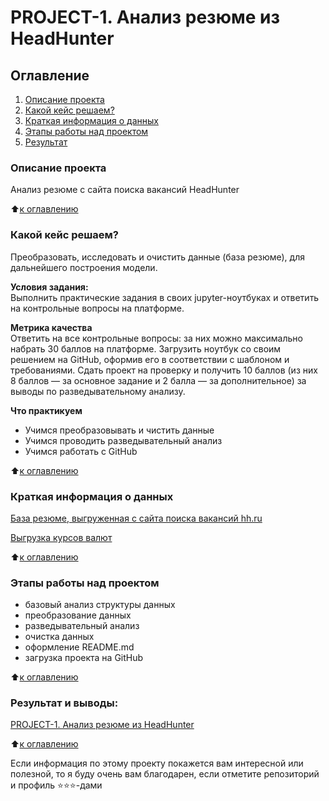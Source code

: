# PROJECT-1. Анализ резюме из HeadHunter

## Оглавление
1. [Описание проекта](https://github.com/Yul-Art/SF-DST/tree/main/PROJECT-1.%20Анализ%20резюме%20из%20HeadHunter#описание-проекта)
2. [Какой кейс решаем?](https://github.com/Yul-Art/SF-DST/tree/main/PROJECT-1.%20Анализ%20резюме%20из%20HeadHunter#какой-кейс-решаем)
3. [Краткая информация о данных](https://github.com/Yul-Art/SF-DST/tree/main/PROJECT-1.%20Анализ%20резюме%20из%20HeadHunter#краткая-информация-о-данных)
4. [Этапы работы над проектом](https://github.com/Yul-Art/SF-DST/tree/main/PROJECT-1.%20Анализ%20резюме%20из%20HeadHunter#этапы-работы-над-проектом)
5. [Результат](https://github.com/Yul-Art/SF-DST/tree/main/PROJECT-1.%20Анализ%20резюме%20из%20HeadHunter#результат)


### Описание проекта
Анализ резюме с сайта поиска вакансий HeadHunter

:arrow_up:[к оглавлению](https://github.com/Yul-Art/SF-DST/tree/main/PROJECT-1.%20Анализ%20резюме%20из%20HeadHunter#оглавление)

### Какой кейс решаем?    
Преобразовать, исследовать и очистить данные (база резюме), для дальнейшего построения модели.

**Условия задания:**  
Выполнить практические задания в своих jupyter-ноутбуках и ответить на контрольные вопросы на платформе.

**Метрика качества**     
Ответить на все контрольные вопросы: за них можно максимально набрать 30 баллов на платформе.
Загрузить ноутбук со своим решением на GitHub, оформив его в соответствии с шаблоном и требованиями.
Сдать проект на проверку и получить 10 баллов (из них 8 баллов — за основное задание и 2 балла — за дополнительное) за выводы по разведывательному анализу.

**Что практикуем**     
* Учимся преобразовывать и чистить данные
* Учимся проводить разведывательный анализ
* Учимся работать с GitHub

:arrow_up:[к оглавлению](https://github.com/Yul-Art/SF-DST/tree/main/PROJECT-1.%20Анализ%20резюме%20из%20HeadHunter#оглавление)

### Краткая информация о данных
[База резюме, выгруженная с сайта поиска вакансий hh.ru](https://drive.google.com/file/d/1POXjXJxjPxK-xaWTxHeP4VGBlZ2jfpJx/view?usp=share_link)

[Выгрузка курсов валют](https://drive.google.com/file/d/1OrF-jZP9SNEeas4yzCuoqeKEieqpniOt/view?usp=share_link)
  
:arrow_up:[к оглавлению](https://github.com/Yul-Art/SF-DST/tree/main/PROJECT-1.%20Анализ%20резюме%20из%20HeadHunter#оглавление)

### Этапы работы над проектом  
* базовый анализ структуры данных
* преобразование данных
* разведывательный анализ
* очистка данных
* оформление README.md
* загрузка проекта на GitHub 

:arrow_up:[к оглавлению](https://github.com/Yul-Art/SF-DST/tree/main/PROJECT-1.%20Анализ%20резюме%20из%20HeadHunter#оглавление)

### Результат и выводы:  
[PROJECT-1. Анализ резюме из HeadHunter](https://github.com/Yul-Art/SF-DST/blob/main/PROJECT-1.%20Анализ%20резюме%20из%20HeadHunter/Project-1_HeadHunter_resume_analysis.ipynb)

:arrow_up:[к оглавлению](https://github.com/Yul-Art/SF-DST/tree/main/PROJECT-1.%20Анализ%20резюме%20из%20HeadHunter#оглавление)




Если информация по этому проекту покажется вам интересной или полезной, то я буду очень вам благодарен, если отметите репозиторий и профиль ⭐️⭐️⭐️-дами